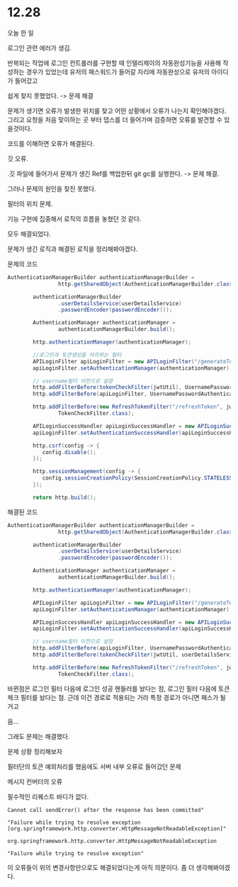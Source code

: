 # 12.28

오늘 한 일

로그인 관련 에러가 생김.

반복되는 작업에 로그인 컨트롤러를 구현할 때 인텔리제이의 자동완성기능을 사용해 작성하는 경우가 있었는데 유저의 패스워드가 들어갈 자리에 자동완성으로 유저의 아이디가 들어갔고

쉽게 찾지 못했었다. -> 문제 해결

문제가 생기면 오류가 발생한 위치를 찾고 어떤 상황에서 오류가 나는지 확인해야겠다. 그리고 요청을 처음 맞이하는 곳 부터 뎁스를 더 들어가며 검증하면 오류를 발견할 수 있을것이다.

코드를 이해하면 오류가 해결된다.


깃 오류.

.깃 파일에 들어가서 문제가 생긴 Ref를 백업한뒤 git gc를 실행한다. -> 문제 해결.

그러나 문제의 원인을 찾진 못했다.


필터의 위치 문제.

기능 구현에 집중해서 로직의 흐름을 놓쳤던 것 같다.

모두 해결되었다.

문제가 생긴 로직과 해결된 로직을 정리해봐야겠다.

문제의 코드
```java
AuthenticationManagerBuilder authenticationManagerBuilder =
                http.getSharedObject(AuthenticationManagerBuilder.class);

        authenticationManagerBuilder
                .userDetailsService(userDetailsService)
                .passwordEncoder(passwordEncoder());

        AuthenticationManager authenticationManager =
                authenticationManagerBuilder.build();

        http.authenticationManager(authenticationManager);

        //로그인과 토큰생성을 처리하는 필터
        APILoginFilter apiLoginFilter = new APILoginFilter("/generateToken");
        apiLoginFilter.setAuthenticationManager(authenticationManager);

        // username필터 이전으로 설정
        http.addFilterBefore(tokenCheckFilter(jwtUtil), UsernamePasswordAuthenticationFilter.class);
        http.addFilterBefore(apiLoginFilter, UsernamePasswordAuthenticationFilter.class);

        http.addFilterBefore(new RefreshTokenFilter("/refreshToken", jwtUtil),
                TokenCheckFilter.class);

        APILoginSuccessHandler apiLoginSuccessHandler = new APILoginSuccessHandler(jwtUtil);
        apiLoginFilter.setAuthenticationSuccessHandler(apiLoginSuccessHandler);

        http.csrf(config -> {
           config.disable();
        });

        http.sessionManagement(config -> {
           config.sessionCreationPolicy(SessionCreationPolicy.STATELESS);
        });

        return http.build();
```

해결된 코드

```java
AuthenticationManagerBuilder authenticationManagerBuilder =
                http.getSharedObject(AuthenticationManagerBuilder.class);

        authenticationManagerBuilder
                .userDetailsService(userDetailsService)
                .passwordEncoder(passwordEncoder());

        AuthenticationManager authenticationManager =
                authenticationManagerBuilder.build();

        http.authenticationManager(authenticationManager);

        APILoginFilter apiLoginFilter = new APILoginFilter("/generateToken");
        apiLoginFilter.setAuthenticationManager(authenticationManager);

        APILoginSuccessHandler apiLoginSuccessHandler = new APILoginSuccessHandler(jwtUtil);
        apiLoginFilter.setAuthenticationSuccessHandler(apiLoginSuccessHandler);

        // username필터 이전으로 설정
        http.addFilterBefore(apiLoginFilter, UsernamePasswordAuthenticationFilter.class);
        http.addFilterBefore(tokenCheckFilter(jwtUtil, userDetailsService), UsernamePasswordAuthenticationFilter.class);

        http.addFilterBefore(new RefreshTokenFilter("/refreshToken", jwtUtil),
                TokenCheckFilter.class);
```

바뀐점은 로그인 필터 다음에 로그인 성공 핸들러를 놨다는 점, 로그인 필터 다음에 토큰 체크 필터를 놨다는 점. 근데 이건 경로로 적용되는 거라 특정 경로가 아니면 패스가 될거고

음...

그래도 문제는 해결했다.


문제 상황 정리해보자

필터단의 토큰 예외처리를 했음에도 서버 내부 오류로 들어갔던 문제

메시지 컨버터의 오류

필수적인 리퀘스트 바디가 없다.

```
Cannot call sendError() after the response has been committed"

"Failure while trying to resolve exception [org.springframework.http.converter.HttpMessageNotReadableException]"

org.springframework.http.converter.HttpMessageNotReadableException

"Failure while trying to resolve exception" 
```

이 오류들이 위의 변경사항만으로도 해결되었다는게 아직 의문이다. 좀 더 생각해봐야겠다.




